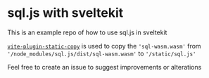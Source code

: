 # sql.js with sveltekit

This is an example repo of how to use sql.js in sveltekit

[`vite-plugin-static-copy`](https://www.npmjs.com/package/vite-plugin-static-copy) is used to copy the `'sql-wasm.wasm'` from `'/node_modules/sql.js/dist/sql-wasm.wasm'` to `'/static/sql.js'`

Feel free to create an issue to suggest improvements or alterations
